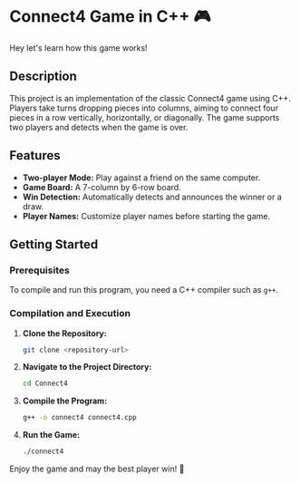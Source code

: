 # Connect4 Game in C++ 🎮

Hey let's learn how this game works!

## Description
This project is an implementation of the classic Connect4 game using C++. Players take turns dropping pieces into columns, aiming to connect four pieces in a row vertically, horizontally, or diagonally. The game supports two players and detects when the game is over.

## Features
- **Two-player Mode:** Play against a friend on the same computer.
- **Game Board:** A 7-column by 6-row board.
- **Win Detection:** Automatically detects and announces the winner or a draw.
- **Player Names:** Customize player names before starting the game.

## Getting Started

### Prerequisites
To compile and run this program, you need a C++ compiler such as `g++`.

### Compilation and Execution

1. **Clone the Repository:**
   ```bash
   git clone <repository-url>
2. **Navigate to the Project Directory:**
   ```bash
   cd Connect4
3. **Compile the Program:**
   ```bash
   g++ -o connect4 connect4.cpp
4. **Run the Game:**
   ```bash   
   ./connect4

Enjoy the game and may the best player win! 🎉
   
   
